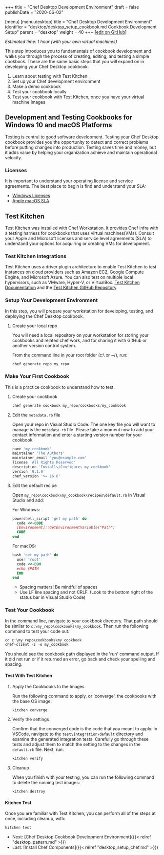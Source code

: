 +++
title = "Chef Desktop Development Environment"
draft = false
publishDate = "2020-06-02"

[menu]
  [menu.desktop]
    title = "Chef Desktop Development Environment"
    identifier = "desktop/desktop_setup_cookbook.md Cookbook Development Setup"
    parent = "desktop"
    weight = 40
+++
[\[edit on GitHub\]](https://github.com/chef/desktop-config/blob/master/docs-chef-io/content/desktop/desktop_setup_cookbook.md)

*Estimated time: 1 hour (with your own virtual machines)*

This step introduces you to fundamentals of cookbook development and walks you through the process of creating, editing, and testing a simple cookbook. These are the same basic steps that you will expand on in developing your Chef Desktop cookbook.

1. Learn about testing with Test Kitchen
1. Set up your Chef development environment
1. Make a demo cookbook
1. Test your cookbook locally
1. Test your cookbook with Test Kitchen, once you have your virtual machine images

## Development and Testing Cookbooks for Windows 10 and macOS Platforms

Testing is central to good software development. Testing your Chef Desktop cookbook provides you the opportunity to detect and correct problems before putting changes into production. Testing saves time and money, but it adds value by helping your organization achieve and maintain operational velocity.

### Licenses

It is important to understand your operating license and service agreements.
The best place to begin is find and understand your SLA:

* [Windows Licenses](https://www.microsoft.com/licensing/default)
* [Apple macOS SLA](https://www.apple.com/legal/sla/)

## Test Kitchen

Test Kitchen was installed with Chef Workstation. It provides Chef Infra with a testing harness for cookbooks that uses virtual machines(VMs). Consult your Apple and Microsoft licenses and service level agreements (SLA) to understand your options for acquiring or creating VMs for development.

### Test Kitchen Integrations

Test Kitchen uses a driver plugin architecture to enable Test Kitchen to test instances on cloud providers such as Amazon EC2, Google Compute Engine, and Microsoft Azure. You can also test on multiple local hypervisors, such as VMware, Hyper-V, or VirtualBox. [Test Kitchen Documentation](https://docs.chef.io/workstation/kitchen/) and the [Test Kitchen GitHub Repository](https://github.com/test-kitchen).

### Setup Your Development Environment

In this step, you will prepare your workstation for developing, testing, and deploying the Chef Desktop cookbook.

1. Create your local repo

    You will need a local repository on your workstation for storing your cookbooks and related chef work, and for sharing it with GitHub or another version control system.

    From the command line in your root folder (c:\ or ~/), run:

    ```powershell
    chef generate repo my_repo
    ```

### Make Your First Cookbook

  This is a practice cookbook to understand how to test.

1. Create your cookbook

    ```powershell
    chef generate cookbook my_repo/cookbooks/my_cookbook
    ```

1. Edit the `metadata.rb` file

    Open your repo in Visual Studio Code. The one key file you will want to manage is the `metadata.rb` file. Please take a moment now to add your contact information and enter a starting version number for your cookbook.

    ```powershell
    name 'my_cookbook'
    maintainer 'The Authors'
    maintainer_email 'you@example.com'
    license 'All Rights Reserved'
    description 'Installs/Configures my_cookbook'
    version '0.1.0'
    chef_version '>= 16.0'
    ```

1. Edit the default recipe

   Open `my_repo\cookbook\my_cookbook\recipes\default.rb` in Visual Studio and add:

    For Windows:

    ```ruby
    powershell_script 'get my path' do
      code <<-CODE
      [Environment]::GetEnvironmentVariable("Path")
      CODE
    end
    ```

    For macOS:

    ```ruby
    bash 'get my path' do
      user 'root'
      code <<-EOH
      echo $PATH
      EOH
    end
    ```

    * Spacing matters! Be mindful of spaces
    * Use LF line spacing and not CRLF. (Look to the bottom right of the status bar in Visual Studio Code)

### Test Your Cookbook

  In the command line, navigate to your cookbook directory. That path should be similar to `c:\my_repo\cookbooks\my_cookbook`. Then run the following command to test your code out:

  ```powershell
  cd c:\my_repo\cookbooks\my_cookbook
  chef-client -z -o my_cookbook
  ```

  You should see the cookbook path displayed in the 'run' command output. If it did not run or if it returned an error, go back and check your spelling and spacing.

#### Test With Test Kitchen

1. Apply the Cookbooks to the Images

    Run the following command to apply, or 'converge', the cookbooks with the base OS image:

    ```powershell
    kitchen converge
    ```

1. Verify the settings

    Confirm that the converged code is the code that you meant to apply. In VSCode, navigate to the `test\integration\default` directory and examine the generated integration tests. Carefully go through these tests and adjust them to match the setting to the changes in the `default.rb` file. Next, run:

    ```powershell
    kitchen verify
    ```

1. Cleanup

    When you finish with your testing, you can run the following command to delete the running test images:

    ```powershell
    kitchen destroy
    ```

#### Kitchen Test

Once you are familiar with Test Kitchen, you can perform all of the steps at once, including cleanup, with:

  ```powershell
  kitchen test
  ```

- Next: [Chef Desktop Cookbook Development Environment]({{< relref "desktop_pattern.md" >}})
- Last: [Install Chef Components]({{< relref "desktop_setup_chef.md" >}})
